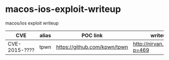 # macos-ios-exploit-writeup
macos/ios exploit writeup

CVE               |alias                                    |POC link|writeup link|
------------------|-----------------------------------------|--------|------------|
CVE-2015-????|tpwn|https://github.com/kpwn/tpwn|http://nirvan.360.cn/blog/?p=469|
